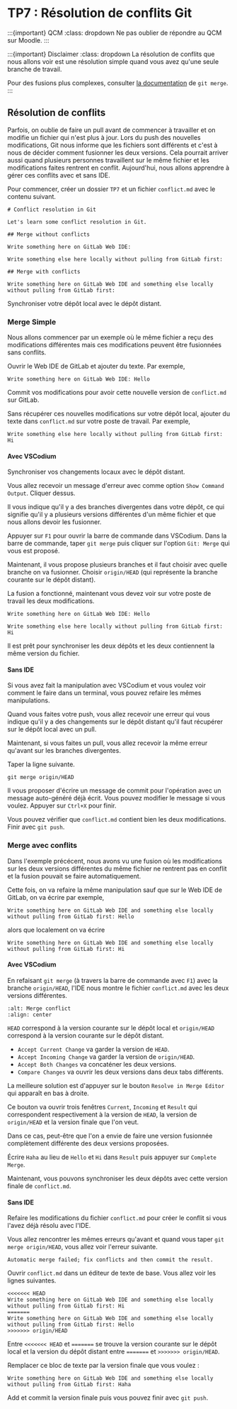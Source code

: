 # TP7 : Résolution de conflits Git

:::{important} QCM
:class: dropdown
Ne pas oublier de répondre au QCM sur Moodle.
:::

:::{important} Disclaimer
:class: dropdown
La résolution de conflits que nous allons voir est une résolution simple quand vous avez qu'une seule branche de travail.

Pour des fusions plus complexes, consulter [la documentation](https://git-scm.com/docs/git-merge) de `git merge`.
:::

## Résolution de conflits

Parfois, on oublie de faire un pull avant de commencer à travailler et on modifie un fichier qui n'est plus à jour. Lors du push des nouvelles modifications, Git nous informe que les fichiers sont différents et c'est à nous de décider comment fusionner les deux versions. Cela pourrait arriver aussi quand plusieurs personnes travaillent sur le même fichier et les modifications faites rentrent en conflit. Aujourd'hui, nous allons apprendre à gérer ces conflits avec et sans IDE.

Pour commencer, créer un dossier `TP7` et un fichier `conflict.md` avec le contenu suivant.

```{code} md
# Conflict resolution in Git

Let's learn some conflict resolution in Git.

## Merge without conflicts

Write something here on GitLab Web IDE:

Write something else here locally without pulling from GitLab first: 

## Merge with conflicts

Write something here on GitLab Web IDE and something else locally without pulling from GitLab first:
```

Synchroniser votre dépôt local avec le dépôt distant.

### Merge Simple

Nous allons commencer par un exemple où le même fichier a reçu des modifications différentes mais ces modifications peuvent être fusionnées sans conflits.

Ouvrir le Web IDE de GitLab et ajouter du texte. Par exemple,
```{code} md
Write something here on GitLab Web IDE: Hello
```

Commit vos modifications pour avoir cette nouvelle version de `conflict.md` sur GitLab.

Sans récupérer ces nouvelles modifications sur votre dépôt local, ajouter du texte dans `conflict.md` sur votre poste de travail. Par exemple,
```{code} md
Write something else here locally without pulling from GitLab first: Hi
```

#### Avec VSCodium

Synchroniser vos changements locaux avec le dépôt distant.

Vous allez recevoir un message d'erreur avec comme option `Show Command Output`. Cliquer dessus.

Il vous indique qu'il y a des branches divergentes dans votre dépôt, ce qui signifie qu'il y a plusieurs versions différentes d'un même fichier et que nous allons devoir les fusionner.

Appuyer sur `F1` pour ouvrir la barre de commande dans VSCodium. Dans la barre de commande, taper `git merge` puis cliquer sur l'option `Git: Merge` qui vous est proposé.

Maintenant, il vous propose plusieurs branches et il faut choisir avec quelle branche on va fusionner. Choisir `origin/HEAD` (qui représente la branche courante sur le dépôt distant).

La fusion a fonctionné, maintenant vous devez voir sur votre poste de travail les deux modifications.
```{code} md
Write something here on GitLab Web IDE: Hello

Write something else here locally without pulling from GitLab first: Hi
```

Il est prêt pour synchroniser les deux dépôts et les deux contiennent la même version du fichier.

#### Sans IDE

Si vous avez fait la manipulation avec VSCodium et vous voulez voir comment le faire dans un terminal, vous pouvez refaire les mêmes manipulations.

Quand vous faites votre push, vous allez recevoir une erreur qui vous indique qu'il y a des changements sur le dépôt distant qu'il faut récupérer sur le dépôt local avec un pull.

Maintenant, si vous faites un pull, vous allez recevoir la même erreur qu'avant sur les branches divergentes.

Taper la ligne suivante.
```{code} sh
git merge origin/HEAD
```

Il vous proposer d'écrire un message de commit pour l'opération avec un message auto-généré déjà écrit. Vous pouvez modifier le message si vous voulez. Appuyer sur `Ctrl+X` pour finir.

Vous pouvez vérifier que `conflict.md` contient bien les deux modifications. Finir avec `git push`.

### Merge avec conflits

Dans l'exemple précécent, nous avons vu une fusion où les modifications sur les deux versions différentes du même fichier ne rentrent pas en conflit et la fusion pouvait se faire automatiquement.

Cette fois, on va refaire la même manipulation sauf que sur le Web IDE de GitLab, on va écrire par exemple,
```{code} md
Write something here on GitLab Web IDE and something else locally without pulling from GitLab first: Hello
```
alors que localement on va écrire
```{code} md
Write something here on GitLab Web IDE and something else locally without pulling from GitLab first: Hi
```

#### Avec VSCodium

En refaisant `git merge` (à travers la barre de commande avec `F1`) avec la branche `origin/HEAD`, l'IDE nous montre le fichier `conflict.md` avec les deux versions différentes.
```{figure} ../images/merge-conflict.png
:alt: Merge conflict
:align: center
```

`HEAD` correspond à la version courante sur le dépôt local et `origin/HEAD` correspond à la version courante sur le dépôt distant.
- `Accept Current Change` va garder la version de `HEAD`.
- `Accept Incoming Change` va garder la version de `origin/HEAD`.
- `Accept Both Changes` va concaténer les deux versions.
- `Compare Changes` va ouvrir les deux versions dans deux tabs différents.

La meilleure solution est d'appuyer sur le bouton `Resolve in Merge Editor` qui apparaît en bas à droite.

Ce bouton va ouvrir trois fenêtres `Current`, `Incoming` et `Result` qui correspondent respectivement à la version de `HEAD`, la version de `origin/HEAD` et la version finale que l'on veut.

Dans ce cas, peut-être que l'on a envie de faire une version fusionnée complètement différente des deux versions proposées.

Écrire `Haha` au lieu de `Hello` et `Hi` dans `Result` puis appuyer sur `Complete Merge`.

Maintenant, vous pouvons synchroniser les deux dépôts avec cette version finale de `conflict.md`.

#### Sans IDE

Refaire les modifications du fichier `conflict.md` pour créer le conflit si vous l'avez déjà résolu avec l'IDE.

Vous allez rencontrer les mêmes erreurs qu'avant et quand vous taper `git merge origin/HEAD`, vous allez voir l'erreur suivante.
```{code} sh
Automatic merge failed; fix conflicts and then commit the result.
```

Ouvrir `conflict.md` dans un éditeur de texte de base. Vous allez voir les lignes suivantes.
```{code} md
<<<<<<< HEAD
Write something here on GitLab Web IDE and something else locally without pulling from GitLab first: Hi
=======
Write something here on GitLab Web IDE and something else locally without pulling from GitLab first: Hello
>>>>>>> origin/HEAD
```

Entre `<<<<<<< HEAD` et `=======` se trouve la version courante sur le dépôt local et la version du dépôt distant entre `=======` et `>>>>>>> origin/HEAD`.

Remplacer ce bloc de texte par la version finale que vous voulez :
```{code} md
Write something here on GitLab Web IDE and something else locally without pulling from GitLab first: Haha
```

Add et commit la version finale puis vous pouvez finir avec `git push`. 




